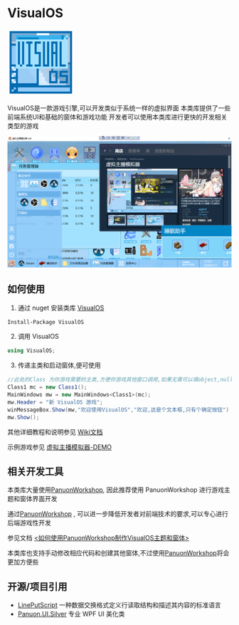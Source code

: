 # VisualOS

<img src="README.assets/VOS.png" alt="WWC" style="height:150px" />

VisualOS是一款游戏引擎,可以开发类似于系统一样的虚拟界面
本类库提供了一些前端系统UI和基础的窗体和游戏功能
开发者可以使用本类库进行更快的开发相关类型的游戏

![image-20220602012803527](README.assets/image-20220602012803527.png)

## 如何使用

1. 通过 nuget 安装类库 [VisualOS](https://www.nuget.org/packages/VisualOS/)

```bash
Install-Package VisualOS
```

2. 调用 VisualOS

```c#
using VisualOS;
```

3. 传递主类和启动窗体,便可使用

```c#
//此处的Class 为你游戏需要的主类,方便你游戏其他窗口调用,如果无需可以填object,null
Class1 mc = new Class1();
MainWindows mw = new MainWindows<Class1>(mc);
mw.Header = "新 VisualOS 游戏";
winMessageBox.Show(mw,"欢迎使用VisualOS","欢迎,这是个文本框,只有个确定按钮")
mw.Show();
```

其他详细教程和说明参见 [Wiki文档](https://github.com/LorisYounger/VisualOS/wiki)

示例游戏参见 [虚拟主播模拟器-DEMO](https://github.com/LorisYounger/VUP-Simulater-Demo)

## 相关开发工具

本类库大量使用[PanuonWorkshop](https://github.com/PanuonInc/PanuonWorkshop), 因此推荐使用 PanuonWorkshop 进行游戏主题和窗体界面开发

通过[PanuonWorkshop](https://github.com/PanuonInc/PanuonWorkshop) , 可以进一步降低开发者对前端技术的要求,可以专心进行后端游戏性开发

参见文档 [<如何使用PanuonWorkshop制作VisualOS主题和窗体>](https://github.com/LorisYounger/VisualOS/wiki)

本类库也支持手动修改相应代码和创建其他窗体,不过使用[PanuonWorkshop](https://github.com/PanuonInc/PanuonWorkshop)将会更加方便些

## 开源/项目引用

* [LinePutScript](https://github.com/LorisYounger/LinePutScript) 一种数据交换格式定义行读取结构和描述其内容的标准语言
* [Panuon.UI.Silver](https://github.com/Panuon/Panuon.UI.Silver) 专业 WPF UI 美化类

